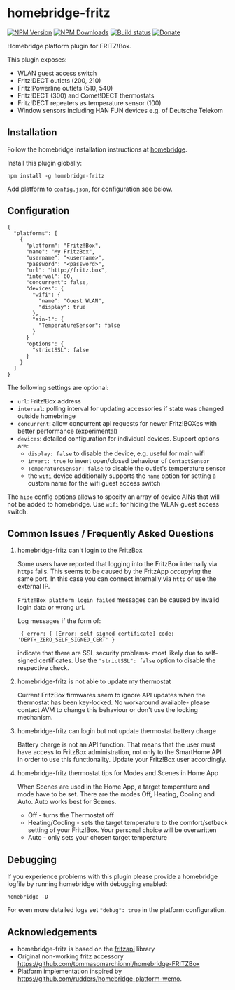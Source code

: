 # homebridge-fritz
[![NPM Version](https://img.shields.io/npm/v/homebridge-fritz.svg)](https://www.npmjs.com/package/homebridge-fritz)
[![NPM Downloads](https://img.shields.io/npm/dt/homebridge-fritz.svg)](https://www.npmjs.com/package/homebridge-fritz)
[![Build status](https://travis-ci.org/andig/homebridge-fritz.svg?branch=master)](https://travis-ci.org/andig/homebridge-fritz)
[![Donate](https://img.shields.io/badge/Donate-PayPal-green.svg)](https://www.paypal.com/cgi-bin/webscr?cmd=_s-xclick&hosted_button_id=HGD5E9L28HQHC)


Homebridge platform plugin for FRITZ!Box.

This plugin exposes:

  - WLAN guest access switch
  - Fritz!DECT outlets (200, 210)
  - Fritz!Powerline outlets (510, 540)
  - Fritz!DECT (300) and Comet!DECT thermostats
  - Fritz!DECT repeaters as temperature sensor (100)
  - Window sensors including HAN FUN devices e.g. of Deutsche Telekom

## Installation

Follow the homebridge installation instructions at [homebridge](https://www.npmjs.com/package/homebridge).

Install this plugin globally:

```
npm install -g homebridge-fritz
```

Add platform to `config.json`, for configuration see below.


## Configuration

```
{
  "platforms": [
    {
      "platform": "Fritz!Box",
      "name": "My FritzBox",
      "username": "<username>",
      "password": "<password>",
      "url": "http://fritz.box",
      "interval": 60,
      "concurrent": false,
      "devices": {
        "wifi": {
          "name": "Guest WLAN",
          "display": true
        },
        "ain-1": {
          "TemperatureSensor": false
        }
      }
      "options": {
        "strictSSL": false
      }
    }
  ]
}

```

The following settings are optional:

  - `url`: Fritz!Box address
  - `interval`: polling interval for updating accessories if state was changed outside homebringe
  - `concurrent`: allow concurrent api requests for newer Fritz!BOXes with better performance (experimental)
  - `devices`: detailed configuration for individual devices. Support options are:
    - `display: false` to disable the device, e.g. useful for main wifi
    - `ìnvert: true` to invert open/closed behaviour of `ContactSensor`
    - `TemperatureSensor: false` to disable the outlet's temperature sensor
    - the `wifi` device additionally supports the `name` option for setting a custom name for the wifi guest access switch

The `hide` config options allows to specify an array of device AINs that will not be added to homebridge. Use `wifi` for hiding the WLAN guest access switch.


## Common Issues / Frequently Asked Questions

  1. homebridge-fritz can't login to the FritzBox
  
      Some users have reported that logging into the FritzBox internally via `https` fails. This seems to be caused by the FritzApp *occupying* the same port.
      In this case you can connect internally via `http` or use the external IP.

        `Fritz!Box platform login failed` messages can be caused by invalid login data or wrong url.

      Log messages if the form of:

          { error: { [Error: self signed certificate] code: 'DEPTH_ZERO_SELF_SIGNED_CERT' }

      indicate that there are SSL security problems- most likely due to self-signed certificates. Use the `"strictSSL": false` option to disable the respective check.

  
  2. homebridge-fritz is not able to update my thermostat
  
      Current FritzBox firmwares seem to ignore API updates when the thermostat has been key-locked. 
      No workaround available- please contact AVM to change this behaviour or don't use the locking mechanism.


  3. homebridge-fritz can login but not update thermostat battery charge

      Battery charge is not an API function. That means that the user must have access to FritzBox administration, not only to the SmartHome API in order to use this functionality. 
      Update your Fritz!Box user accordingly. 

  4. homebridge-fritz thermostat tips for Modes and Scenes in Home App
      
      When Scenes are used in the Home App, a target temperature and mode have to be set. There are the modes Off, Heating, Cooling and Auto. Auto works best for Scenes.
      - Off - turns the Thermostat off
      - Heating/Cooling - sets the target temperature to the comfort/setback setting of your Fritz!Box. Your personal choice will be overwritten
      - Auto - only sets your chosen target temperature

## Debugging

If you experience problems with this plugin please provide a homebridge logfile by running homebridge with debugging enabled:

    homebridge -D

For even more detailed logs set `"debug": true` in the platform configuration.


## Acknowledgements

  - homebridge-fritz is based on the [fritzapi](https://github.com/andig/fritzapi) library
  - Original non-working fritz accessory https://github.com/tommasomarchionni/homebridge-FRITZBox
  - Platform implementation inspired by https://github.com/rudders/homebridge-platform-wemo.
